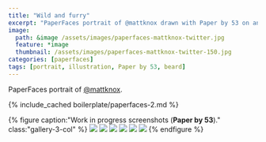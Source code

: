 ```yaml
---
title: "Wild and furry"
excerpt: "PaperFaces portrait of @mattknox drawn with Paper by 53 on an iPad."
image: 
  path: &image /assets/images/paperfaces-mattknox-twitter.jpg 
  feature: *image
  thumbnail: /assets/images/paperfaces-mattknox-twitter-150.jpg
categories: [paperfaces]
tags: [portrait, illustration, Paper by 53, beard]
---
```


PaperFaces portrait of <a href="https://twitter.com/mattknox">@mattknox</a>.

{% include_cached boilerplate/paperfaces-2.md %}

{% figure caption:"Work in progress screenshots (**Paper by 53**)." class:"gallery-3-col" %}
[![](/assets/images/paperfaces-mattknox-process-1-600.jpg)](/assets/images/paperfaces-mattknox-process-1-lg.jpg)
[![](/assets/images/paperfaces-mattknox-process-2-600.jpg)](/assets/images/paperfaces-mattknox-process-2-lg.jpg)
[![](/assets/images/paperfaces-mattknox-process-3-600.jpg)](/assets/images/paperfaces-mattknox-process-3-lg.jpg)
[![](/assets/images/paperfaces-mattknox-process-4-600.jpg)](/assets/images/paperfaces-mattknox-process-4-lg.jpg)
[![](/assets/images/paperfaces-mattknox-process-5-600.jpg)](/assets/images/paperfaces-mattknox-process-5-lg.jpg)
[![](/assets/images/paperfaces-mattknox-process-6-600.jpg)](/assets/images/paperfaces-mattknox-process-6-lg.jpg)
{% endfigure %}
